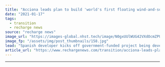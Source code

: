 ```yaml
---
title: "Acciona leads plan to build 'world's first floating wind-and-solar hydrogen complex'"
date: "2021-01-17"
tags: 
  - transition
  - recharge news
source: "recharge news"
image_url: "https://images-global.nhst.tech/image/N0gxUUlWUG42VXdOcmZPUmFDWmU0d2JBUEdCdmh4b1l5dlU4cDZKYmRxYz0=/nhst/binary/afc39ec0ec209322eb6ccd5c0a9e5bf9"
image_fp: "/assets/img/post_thumbnails/158.jpg"
lead: "Spanish developer kicks off government-funded project being developed around Hexicon's twin-turbine design wired together with open-sea PV"
article_url: "https://www.rechargenews.com/transition/acciona-leads-plan-to-build-worlds-first-floating-wind-and-solar-hydrogen-complex/2-1-946028"
---
```


---
